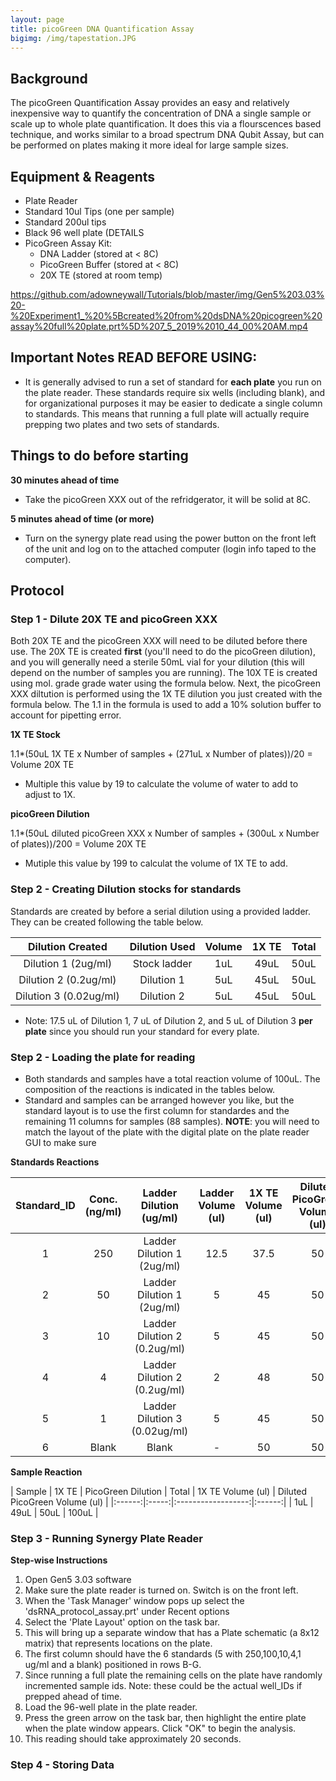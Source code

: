```yaml
---
layout: page
title: picoGreen DNA Quantification Assay
bigimg: /img/tapestation.JPG
---
```


## Background
The picoGreen Quantification Assay provides an easy and relatively inexpensive way to quantify the concentration of DNA a single sample or scale up to whole plate quantification. It does this via a flourscences based technique, and works similar to a broad spectrum DNA Qubit Assay, but can be performed on plates making it more ideal for large sample sizes.

## Equipment & Reagents
* Plate Reader 
* Standard 10ul Tips (one per sample)    
* Standard 200ul tips      
* Black 96 well plate (DETAILS     
* PicoGreen Assay Kit:                                            
   * DNA Ladder (stored at < 8C)            
   * PicoGreen Buffer (stored at < 8C)
   * 20X TE (stored at room temp)


https://github.com/adowneywall/Tutorials/blob/master/img/Gen5%203.03%20-%20Experiment1_%20%5Bcreated%20from%20dsDNA%20picogreen%20assay%20full%20plate.prt%5D%207_5_2019%2010_44_00%20AM.mp4

[logo]:https://github.com/adowneywall/Tutorials/blob/master/img/Gen5%203.03%20-%20Experiment1_%20%5Bcreated%20from%20dsDNA%20picogreen%20assay%20full%20plate.prt%5D%207_5_2019%2010_44_00%20AM.mp4

## Important Notes **READ BEFORE USING**: 
* It is generally advised to run a set of standard for **each plate** you run on the plate reader. These standards require six wells (including blank), and for organizational purposes it may be easier to dedicate a single column to standards. This means that running a full plate will actually require prepping two plates and two sets of standards.

## Things to do before starting

**30 minutes ahead of time**
* Take the picoGreen XXX out of the refridgerator, it will be solid at 8C.

**5 minutes ahead of time (or more)**
* Turn on the synergy plate read using the power button on the front left of the unit and log on to the attached computer (login info taped to the computer). 

## Protocol

### Step 1 - Dilute 20X TE and picoGreen XXX

Both 20X TE and the picoGreen XXX will need to be diluted before there use. The 20X TE is created **first** (you'll need to do the picoGreen dilution), and you will generally need a sterile 50mL vial for your dilution (this will depend on the number of samples you are running). The 10X TE is created using mol. grade grade water using the formula below. Next, the picoGreen XXX diltution is performed using the 1X TE dilution you just created with the formula below. The 1.1 in the formula is used to add a 10% solution buffer to account for pipetting error. 

**1X TE Stock**

1.1*(50uL 1X TE x Number of samples + (271uL x Number of plates))/20 = Volume 20X TE

* Multiple this value by 19 to calculate the volume of water to add to adjust to 1X.

**picoGreen Dilution**

1.1*(50uL diluted picoGreen XXX x Number of samples + (300uL x Number of plates))/200 = Volume 20X TE

* Mutiple this value by 199 to calculat the volume of 1X TE to add.

### Step 2 - Creating Dilution stocks for standards 

Standards are created by before a serial dilution using a provided ladder. They can be created following the table below. 

| Dilution Created       | Dilution Used |  Volume | 1X TE | Total |
|:----------------------:|:-------------:|:-------:|:-----:|:-----:|
| Dilution 1 (2ug/ml)    | Stock ladder  | 1uL     | 49uL  | 50uL  |
| Dilution 2 (0.2ug/ml)  | Dilution 1    | 5uL     | 45uL  | 50uL  |
| Dilution 3 (0.02ug/ml) | Dilution 2    | 5uL     | 45uL  | 50uL  |

* Note: 17.5 uL of Dilution 1, 7 uL of Dilution 2, and 5 uL of Dilution 3 **per plate** since you should run your standard for every plate.

### Step 2 - Loading the plate for reading 

* Both standards and samples have a total reaction volume of 100uL. The composition of the reactions is indicated in the tables below.
* Standard and samples can be arranged however you like, but the standard layout is to use the first column for standardes and the remaining 11 columns for samples (88 samples). **NOTE**: you will need to match the layout of the plate with the digital plate on the plate reader GUI to make sure 

**Standards Reactions**

| Standard_ID | Conc. (ng/ml) | Ladder Dilution (ug/ml) | Ladder Volume (ul) | 1X TE Volume (ul) | Diluted PicoGreen Volume (ul) |
|:-----------:|:-------------:|:-----------------------:|:------------------:|:-----------------:|:-----------------------------:|
| 1   | 250   | Ladder Dilution 1 (2ug/ml)    | 12.5 | 37.5  | 50    |
| 2   |	50    |	Ladder Dilution 1 (2ug/ml)    |  5   | 45    | 50    |
| 3   |	10    |	Ladder Dilution 2 (0.2ug/ml)  |  5   | 45    | 50    |
| 4   |  4    | Ladder Dilution 2 (0.2ug/ml)  |  2   | 48    | 50    |
| 5   |  1    | Ladder Dilution 3 (0.02ug/ml) |  5   | 45    | 50    |
| 6   | Blank | Blank                         | -    | 50    | 50    | 

**Sample Reaction**

| Sample | 1X TE | PicoGreen Dilution | Total  | 1X TE Volume (ul) | Diluted PicoGreen Volume (ul) |
|:------:|:-----:|:------------------:|:------:|
| 1uL    | 49uL  | 50uL               | 100uL  |

### Step 3 - Running Synergy Plate Reader

**Step-wise Instructions**
1) Open Gen5 3.03 software
2) Make sure the plate reader is turned on. Switch is on the front left.
3) When the 'Task Manager' window pops up select the 'dsRNA_protocol_assay.prt' under Recent options
4) Select the 'Plate Layout' option on the task bar.
5) This will bring up a separate window that has a Plate schematic (a 8x12 matrix) that represents locations on the plate.
6) The first column should have the 6 standards (5 with 250,100,10,4,1 ug/ml and a blank) positioned in rows B-G.
7) Since running a full plate the remaining cells on the plate have randomly incremented sample ids. Note: these could be the actual well_IDs if prepped ahead of time.
8) Load the 96-well plate in the plate reader.
9) Press the green arrow on the task bar, then highlight the entire plate when the plate window appears. Click "OK" to begin the analysis.
10) This reading should take approximately 20 seconds.

### Step 4 - Storing Data

